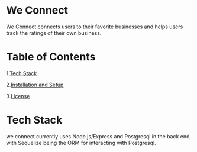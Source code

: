 <h1>We Connect</h1>
<p>We Connect connects users to their favorite businesses and helps users track the ratings of their own business.</p>
<h1>Table of Contents</h1>
<p>1.<a href="#">Tech Stack</a></p>
<p>2.<a href="#">Installation and Setup</a></p>
<p>3.<a href="#">License</a></p>

<h1>Tech Stack</h1>
<p>we connect currently uses Node.js/Express and Postgresql in the back end, with Sequelize being the ORM for interacting with Postgresql.</p>
